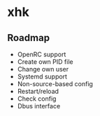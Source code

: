 # xhk

## Roadmap

- OpenRC support
- Create own PID file
- Change own user
- Systemd support
- Non-source-based config
- Restart/reload
- Check config
- Dbus interface
